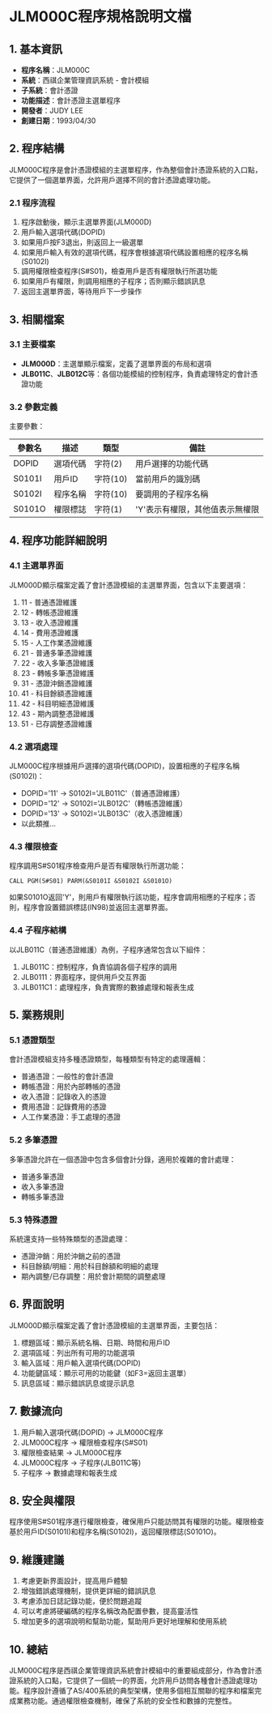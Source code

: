 # JLM000C程序規格說明文檔

## 1. 基本資訊

- **程序名稱**：JLM000C
- **系統**：西祺企業管理資訊系統 - 會計模組
- **子系統**：會計憑證
- **功能描述**：會計憑證主選單程序
- **開發者**：JUDY LEE
- **創建日期**：1993/04/30

## 2. 程序結構

JLM000C程序是會計憑證模組的主選單程序，作為整個會計憑證系統的入口點，它提供了一個選單界面，允許用戶選擇不同的會計憑證處理功能。

### 2.1 程序流程

1. 程序啟動後，顯示主選單界面(JLM000D)
2. 用戶輸入選項代碼(DOPID)
3. 如果用戶按F3退出，則返回上一級選單
4. 如果用戶輸入有效的選項代碼，程序會根據選項代碼設置相應的程序名稱(S0102I)
5. 調用權限檢查程序(S#S01)，檢查用戶是否有權限執行所選功能
6. 如果用戶有權限，則調用相應的子程序；否則顯示錯誤訊息
7. 返回主選單界面，等待用戶下一步操作

## 3. 相關檔案

### 3.1 主要檔案

- **JLM000D**：主選單顯示檔案，定義了選單界面的布局和選項
- **JLB011C**、**JLB012C**等：各個功能模組的控制程序，負責處理特定的會計憑證功能

### 3.2 參數定義

主要參數：

| 參數名 | 描述 | 類型 | 備註 |
|-------|------|------|------|
| DOPID | 選項代碼 | 字符(2) | 用戶選擇的功能代碼 |
| S0101I | 用戶ID | 字符(10) | 當前用戶的識別碼 |
| S0102I | 程序名稱 | 字符(10) | 要調用的子程序名稱 |
| S0101O | 權限標誌 | 字符(1) | 'Y'表示有權限，其他值表示無權限 |

## 4. 程序功能詳細說明

### 4.1 主選單界面

JLM000D顯示檔案定義了會計憑證模組的主選單界面，包含以下主要選項：

1. 11 - 普通憑證維護
2. 12 - 轉帳憑證維護
3. 13 - 收入憑證維護
4. 14 - 費用憑證維護
5. 15 - 人工作業憑證維護
6. 21 - 普通多筆憑證維護
7. 22 - 收入多筆憑證維護
8. 23 - 轉帳多筆憑證維護
9. 31 - 憑證沖銷憑證維護
10. 41 - 科目餘額憑證維護
11. 42 - 科目明細憑證維護
12. 43 - 期內調整憑證維護
13. 51 - 已存調整憑證維護

### 4.2 選項處理

JLM000C程序根據用戶選擇的選項代碼(DOPID)，設置相應的子程序名稱(S0102I)：

- DOPID='11' → S0102I='JLB011C'（普通憑證維護）
- DOPID='12' → S0102I='JLB012C'（轉帳憑證維護）
- DOPID='13' → S0102I='JLB013C'（收入憑證維護）
- 以此類推...

### 4.3 權限檢查

程序調用S#S01程序檢查用戶是否有權限執行所選功能：

```
CALL PGM(S#S01) PARM(&S0101I &S0102I &S0101O)
```

如果S0101O返回'Y'，則用戶有權限執行該功能，程序會調用相應的子程序；否則，程序會設置錯誤標誌(IN98)並返回主選單界面。

### 4.4 子程序結構

以JLB011C（普通憑證維護）為例，子程序通常包含以下組件：

1. JLB011C：控制程序，負責協調各個子程序的調用
2. JLB0111：界面程序，提供用戶交互界面
3. JLB011C1：處理程序，負責實際的數據處理和報表生成

## 5. 業務規則

### 5.1 憑證類型

會計憑證模組支持多種憑證類型，每種類型有特定的處理邏輯：

- 普通憑證：一般性的會計憑證
- 轉帳憑證：用於內部轉帳的憑證
- 收入憑證：記錄收入的憑證
- 費用憑證：記錄費用的憑證
- 人工作業憑證：手工處理的憑證

### 5.2 多筆憑證

多筆憑證允許在一個憑證中包含多個會計分錄，適用於複雜的會計處理：

- 普通多筆憑證
- 收入多筆憑證
- 轉帳多筆憑證

### 5.3 特殊憑證

系統還支持一些特殊類型的憑證處理：

- 憑證沖銷：用於沖銷之前的憑證
- 科目餘額/明細：用於科目餘額和明細的處理
- 期內調整/已存調整：用於會計期間的調整處理

## 6. 界面說明

JLM000D顯示檔案定義了會計憑證模組的主選單界面，主要包括：

1. 標題區域：顯示系統名稱、日期、時間和用戶ID
2. 選項區域：列出所有可用的功能選項
3. 輸入區域：用戶輸入選項代碼(DOPID)
4. 功能鍵區域：顯示可用的功能鍵（如F3=返回主選單）
5. 訊息區域：顯示錯誤訊息或提示訊息

## 7. 數據流向

1. 用戶輸入選項代碼(DOPID) → JLM000C程序
2. JLM000C程序 → 權限檢查程序(S#S01)
3. 權限檢查結果 → JLM000C程序
4. JLM000C程序 → 子程序(JLB011C等)
5. 子程序 → 數據處理和報表生成

## 8. 安全與權限

程序使用S#S01程序進行權限檢查，確保用戶只能訪問其有權限的功能。權限檢查基於用戶ID(S0101I)和程序名稱(S0102I)，返回權限標誌(S0101O)。

## 9. 維護建議

1. 考慮更新界面設計，提高用戶體驗
2. 增強錯誤處理機制，提供更詳細的錯誤訊息
3. 考慮添加日誌記錄功能，便於問題追蹤
4. 可以考慮將硬編碼的程序名稱改為配置參數，提高靈活性
5. 增加更多的選項說明和幫助功能，幫助用戶更好地理解和使用系統

## 10. 總結

JLM000C程序是西祺企業管理資訊系統會計模組中的重要組成部分，作為會計憑證系統的入口點，它提供了一個統一的界面，允許用戶訪問各種會計憑證處理功能。程序設計遵循了AS/400系統的典型架構，使用多個相互關聯的程序和檔案完成業務功能。通過權限檢查機制，確保了系統的安全性和數據的完整性。